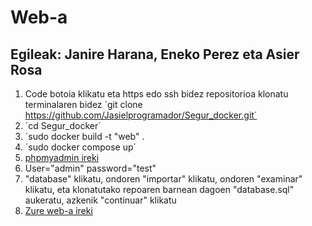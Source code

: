 
# Web-a

## Egileak: Janire Harana, Eneko Perez eta Asier Rosa

1. Code botoia klikatu eta https edo ssh bidez repositorioa klonatu terminalaren bidez `git clone https://github.com/Jasielprogramador/Segur_docker.git´
2. ´cd Segur_docker´
3. ´sudo docker build -t "web" .
4. ´sudo docker compose up´
5. [phpmyadmin ireki](https://localhost:8890)
6. User="admin" password="test"
7. "database" klikatu, ondoren "importar" klikatu, ondoren "examinar" klikatu, eta klonatutako repoaren barnean dagoen "database.sql" aukeratu, azkenik "continuar" klikatu
8. [Zure web-a ireki](https://localhost:81)